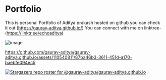 # Portfolio
This is personal Portfolio of Aditya prakash hosted on github 
you can check it out (https://gaurav-aditya.github.io/)
You can connect with me on linktree- (https://linktr.ee/echoaditya)

![image](https://user-images.githubusercontent.com/110540811/225407338-faeca22d-0ac5-44a9-a17c-89de2fc4061d.png)


https://github.com/gaurav-aditya/gaurav-aditya.github.io/assets/110540811/87ba46b3-3611-451d-a170-baebfe094ec5



[![Stargazers repo roster for @gaurav-aditya/gaurav-aditya.github.io](https://reporoster.com/stars/gaurav-aditya/gaurav-aditya.github.io)](https://github.com/gaurav-aditya/gaurav-aditya.github.io/stargazers)
